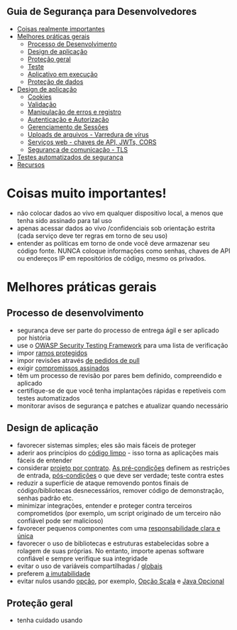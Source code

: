 ## Guia de Segurança para Desenvolvedores

-   [Coisas realmente importantes](#coisas-realmente-importantes)
-   [Melhores práticas gerais](#melhores-praticas-gerais)
    -   [Processo de Desenvolvimento](#processo-de-desenvolvimento)
    -   [Design de aplicação](#design-de-aplicacao)
    -   [Proteção geral](#protecao-geral)
    -   [Teste](#teste)
    -   [Aplicativo em execução](#aplicativo-em-execucao)
    -   [Proteção de dados](#protecao-de-dados)
-   [Design de aplicação](#design-de-aplicacao)
    -   [Cookies](#cookies)
    -   [Validação](#validacao)
    -   [Manipulação de erros e registro](#manipulacao-de-erros-e-registro)
    -   [Autenticação e Autorização](#autenticacao-e-autorização)
    -   [Gerenciamento de Sessões](#gerenciamento-de-sessoes)
    -   [Uploads de arquivos - Varredura de vírus](#uploads-de-arquivos-varredura-de-virus)
    -   [Serviços web - chaves de API, JWTs, CORS](#servicos-web-chaves-de-api-jwts-cors)
    -   [Segurança de comunicação - TLS](#seguranca-de-comunicacao-tls)
-   [Testes automatizados de segurança](#testes-automatizados-de-segurança)
-   [Recursos](#recursos)

# Coisas muito importantes!

-   não colocar dados ao vivo em qualquer dispositivo local, a menos que tenha sido assinado para tal uso
-   apenas acessar dados ao vivo /confidenciais sob orientação estrita (cada serviço deve ter regras em torno de seu uso)
-   entender as políticas em torno de onde você deve armazenar seu código fonte. NUNCA coloque informações como senhas, chaves de API ou endereços IP em repositórios de código, mesmo os privados.

# Melhores práticas gerais

## Processo de desenvolvimento

-   segurança deve ser parte do processo de entrega ágil e ser aplicado por história
-   use o [OWASP Security Testing Framework](https://www.owasp.org/index.php/The_OWASP_Testing_Framework) para uma lista de verificação
-   impor [ramos protegidos](https://github.com/blog/2051-protected-branches-and-required-status-checks)
-   impor revisões através [de pedidos de pull](https://help.github.com/articles/using-pull-requests/)
-   exigir [compromissos assinados](https://help.github.com/articles/signing-commits-using-gpg/)
-   têm um processo de revisão por pares bem definido, compreendido e aplicado
-   certifique-se de que você tenha implantações rápidas e repetíveis com testes automatizados
-   monitorar avisos de segurança e patches e atualizar quando necessário

## Design de aplicação

-   favorecer sistemas simples; eles são mais fáceis de proteger
-   aderir aos princípios do [código limpo](https://www.amazon.co.uk/Clean-Code-Handbook-Software-Craftsmanship/dp/0132350882) - isso torna as aplicações mais fáceis de entender
-   considerar [projeto por contrato](https://en.wikipedia.org/wiki/Design_by_contract). [As pré-condições](https://en.wikipedia.org/wiki/Precondition) definem as restrições de entrada, [pós-condições](https://en.wikipedia.org/wiki/Postcondition) o que deve ser verdade; teste contra estes
-   reduzir a superfície de ataque removendo pontos finais de código/bibliotecas desnecessários, remover código de demonstração, senhas padrão etc.
-   minimizar integrações, entender e proteger contra terceiros comprometidos (por exemplo, um script originado de um terceiro não confiável pode ser malicioso)
-   favorecer pequenos componentes com uma [responsabilidade clara e única](https://blog.8thlight.com/uncle-bob/2014/05/08/SingleReponsibilityPrinciple.html)
-   favorecer o uso de bibliotecas e estruturas estabelecidas sobre a rolagem de suas próprias. No entanto, importe apenas software confiável e sempre verifique sua integridade
-   evitar o uso de variáveis compartilhadas / [globais](http://programmers.stackexchange.com/questions/148108/why-is-global-state-so-evil)
-   preferem [a imutabilidade](http://miles.no/blogg/why-care-about-functional-programming-part-1-immutability)
-   evitar nulos usando [opção](https://en.wikipedia.org/wiki/Option_type), por exemplo, [Opção Scala](http://danielwestheide.com/blog/2012/12/19/the-neophytes-guide-to-scala-part-5-the-option-type.html) e [Java Opcional](http://onelineatatime.io/optional-guava-and-java-8/)

## Proteção geral

-   tenha cuidado usando <script src> a menos que você tenha controle completo sobre o script que é carregado
-   se enviar um formulário modifica dados ou estágio, use POST não GET
-   evite [a injeção SQL](https://www.owasp.org/index.php/SQL_Injection_Prevention_Cheat_Sheet) / injeção de javascript, garantindo que todas as consultas sejam [parametrizadas](https://www.owasp.org/index.php/Query_Parameterization_Cheat_Sheet) (e/ou use, por exemplo, um [ORM](https://en.wikipedia.org/wiki/Object-relational_mapping), [Registro Ativo](http://www.martinfowler.com/eaaCatalog/activeRecord.html))
-   proteger contra scripting cross site [(XSS)](https://www.owasp.org/index.php/XSS_(Cross_Site_Scripting)_Prevention_Cheat_Sheet) escapando / higienizando dados não confiáveis usando uma biblioteca de codificação de segurança padrão. Considere também usar cabeçalhos \[Política de Segurança de Conteúdo\] ([https://w3c.github.io/webappsec-csp/2/](https://w3c.github.io/webappsec-csp/2/)) para ativos da lista branca que uma página pode carregar
-   proteger contra falsificação de solicitação de local cruzado [(CSRF)](https://www.owasp.org/index.php/Cross-Site_Request_Forgery_(CSRF)) que visam solicitações de alteração de estado. Verifique os cabeçalhos padrão para verificar se a solicitação é a mesma origem E verifique um token CSRF
-   garantir que os recursos que você carrega sejam como esperado usando [integridade subresource](https://www.w3.org/TR/SRI/)
-   use HTTP Strict Transport Security [(HSTS)](https://www.owasp.org/index.php/HTTP_Strict_Transport_Security_Cheat_Sheet) com, por exemplo, um "Strict-Transport-Security: max-age=8640000; incluiSubDomains" HTTP Header para proteger contra ataques de tiras SSL. Considere inserir seu domínio na [lista de pré-carregamento do HSTS](https://hstspreload.appspot.com/)
-   proteger contra [clickjacking](https://www.owasp.org/index.php/Clickjacking_Defense_Cheat_Sheet) usando o "X-Frame-Options: DENY" HTTP Header
-   Não use [JSONP](http://stackoverflow.com/questions/3839966/can-anyone-explain-what-jsonp-is-in-layman-terms) para enviar dados confidenciais. Uma vez que o JSONP é javaScript válido, ele não é protegido pela política de mesma origem
-   não eval qualquer String não verificada (por exemplo, não eval uma string esperada para conter JSON - use JSON.parse em vez disso)
-   não armazenar ids de sessão no [LocalStorage](https://www.sitepoint.com/html5-local-storage-revisited/). Pense cuidadosamente antes de colocar quaisquer dados confidenciais no armazenamento local, mesmo quando criptografado
-   preferir sessionStorage para localStorage se a persistência por mais tempo do que a sessão do navegador não for necessária
-   validar URLs passados para XMLHttpRequest.open (os navegadores permitem que estes sejam multi-domínio)
-   use apenas [WebSockets](http://www.html5rocks.com/en/tutorials/websockets/basics/) sobre TLS (wss://) e esteja ciente de que a comunicação pode ser falsificada / sequestrada através do XSS
-   usar [diferentes subdomínios](https://www.gov.uk/service-manual/operations/operating-servicegovuk-subdomains.html) para páginas da Web voltadas para o público, ativos estáticos e administração

## Cookies

-   usar cookies [seguros](https://www.owasp.org/index.php/SecureFlag), [assinados e httpOnly](https://www.owasp.org/index.php/HttpOnly) quando possível (e obrigatório se contiver informações da conta)
-   criptografar quaisquer dados confidenciais com, por exemplo, [encicloção de cookies (nó)](https://www.npmjs.com/package/cookie-encryption)
-   evite colocar informações confidenciais em cookies de terceiros

## Teste

-   favorecer [o Desenvolvimento Impulsionado por Testes](https://en.wikipedia.org/wiki/Test-driven_development) para incentivar uma boa cobertura de teste e design de aplicativos
-   teste em um ambiente configurado como live (infraestrutura, replicação, TLS etc.) com perfis de dados semelhantes (mas não com dados ao vivo) o mais cedo possível
-   qualquer teste contra dados vivos em ambientes não prod (mesmo que limpo /anonimizado) precisa de aprovação adequada
-   use a Integração Contínua (IC) e garanta uma boa unidade automatizada, integração, aceitação, fumaça, desempenho, testes de segurança
-   realizar uma Verificação de Saúde de TI (ITHC, [Teste de Penetração, Teste de Caneta](https://en.wikipedia.org/wiki/Penetration_test)) para novos serviços ou mudanças significativas
-   considerar o uso de uma versão do [macaco do caos](http://www.ibm.com/developerworks/library/a-devops4/), por exemplo, [Exército Simian](https://github.com/Netflix/SimianArmy) para testar falhas aleatórias de instância

## Executando o aplicativo

-   use sempre HTTPS (certifique-se de usar [O TLS](https://en.wikipedia.org/wiki/Transport_Layer_Security) 1.2)
-   Os aplicativos web devem usar um [WAF (](https://www.owasp.org/index.php/Web_Application_Firewall)Web Application Firewall, firewall de aplicativos da Web) configurado corretamente, por exemplo, [NAXSI](https://github.com/nbs-system/naxsi)
-   remover funcionalidade e código desnecessários
-   se ocorrerem exceções, falhar com segurança
-   monitorar métricas, por exemplo, [Sysdig](http://www.sysdig.org/)
-   criar auditoria para tentativas de login bem sucedidas e mal sucedidas, tentativas de autorização mal sucedidas, logouts etc.
-   desativar [métodos HTTP](https://www.w3.org/Protocols/rfc2616/rfc2616-sec9.html) nãoused
-   restringir todos os aplicativos e serviços a serem executados com o conjunto mínimo de privilégios/permissões
-   isolar ambientes de desenvolvimento da rede de produção e permitir o acesso ao desenvolvimento apenas de usuários autorizados (ambientes de desenvolvimento podem ser um vetor de ataque comum)

## Validação

-   realizar verificações de integridade para garantir que não houve adulteração de campos ocultos ou identidades de transação. Pode usar [checkum](https://en.wikipedia.org/wiki/Checksum), [HMAC](https://tools.ietf.org/html/rfc2104), criptografia ou assinatura digital, dependendo do risco
-   validação do lado do servidor de todas as entradas, incluindo cabeçalhos, cookies, redirecionamentos
-   preferem [aceitar boa entrada conhecida](https://www.owasp.org/index.php/XSS_(Cross_Site_Scripting)_Prevention_Cheat_Sheet) em vez de [rejeitar entrada ruim conhecida](https://www.owasp.org/index.php/Data_Validation#Reject_known_bad)
-   higienizar a entrada, se necessário (por exemplo, retirar o espaço branco ou hífens dos números de telefone)
-   garantir que as seleções de opções, caixa de seleção e rádio contenham apenas valores permitidos (dado)
-   validar o tipo de dados / comprimento / alcance / chars permitidos
-   sempre reem validar dados de formulários previamente inseridos no caso de ter sido sub-repticiamente alterado; campos ocultos devem ser validados também
-   todas as falhas de validação devem resultar em rejeição de entrada com uma mensagem apropriada para o usuário
-   ter testes automatizados para verificar uma série razoável de falhas de validação são como esperado

## Manipulação de erros e registro de registros

-   não registrar informações confidenciais (por exemplo, informações da conta ou identificadores de sessão) a menos que seja necessário
-   garantir que nenhum depuração / traços de pilha sejam exibidos para o usuário final em produção
-   usar mensagens de erro genéricas e páginas de erro personalizadas na produção
-   evitar adulteração de logs, garantindo que eles sejam lidos apenas e não permitir exclusões
-   garantir que exista um mecanismo para realizar a análise de log
-   restringir o acesso a logs

## Proteção de dados

-   não armazenar senhas, strings de conexão etc. em texto simples
-   entender os dados que serão usados, sua política de retenção e remoção
-   entender quem estará acessando o serviço/dados, com quais dispositivos através de quais redes/serviços de terceiros
-   apenas armazenar e usar a quantidade mínima de dados necessária para atender à necessidade do usuário; permitir que os usuários visualizem apenas os dados de que precisam
-   não (fornecer interfaces que) permitem consulta arbitrária de dados
-   não permitem o download de conjuntos de dados em massa ou muitos dados para serem visíveis em uma página
-   limite de taxa acesso a grandes conjuntos de dados e tentativas de acesso de registros (também limitar o número de transações que um usuário ou dispositivo pode realizar em um determinado período de tempo)
-   impor o uso de esquemas de banco de dados, mesmo para bancos de dados noSQL usando, por exemplo, [Mongoose](http://mongoosejs.com/docs/guide.html) para MongoDB
-   evitar caching dados dentro de serviços, a menos que necessário
-   proteger caches / arquivos temporários contendo dados confidenciais de uso não autorizado e purgá-los o mais rápido possível
-   use criptografia síncrono (segredo compartilhado), por exemplo, [AES](https://en.wikipedia.org/wiki/Advanced_Encryption_Standard) para criptografar / descriptografar seus próprios dados se for sensível.
-   Certifique-se de que uma chave compartilhada seja mantida de forma segura e separada aos dados, de preferência em um cofre de chaves separado (por exemplo, [Vault](https://www.vaultproject.io/)) que seu serviço pode acessar quando precisar de uma chave
-   usar um processo de gerenciamento chave, por exemplo, alavancando [a Amazon KMS](https://aws.amazon.com/kms/)
-   criptografar backups (você precisará saber quais chaves são necessárias para lidar com qual versão)
-   campos de codificação que têm valores especialmente sensíveis
-   desabilitar autocompletar em formulários para campos sensíveis
-   não transmitir qualquer informação sensível dentro da URL
-   desativar o cache do lado do cliente para páginas que contenham dados [confidenciais usando cabeçalhos de cache HTTP apropriados](https://www.keycdn.com/blog/http-cache-headers/), ou seja, "Cache-Control: no-store", "Expira: 0" e "Pragma: no-cache"
-   dados de anonimise (garantindo que a reidentificação não possa ocorrer) enviados para ferramentas de relatórios ou sendo usados como dados de teste
-   considere criptografar formulários parcialmente preenchidos sob uma chave mantida pelo usuário se você não precisar usar esses dados
-   os aplicativos devem se conectar a bancos de dados com diferentes credenciais para cada distinção de confiança, por exemplo, usuário, somente leitura, administrador, convidado

## Autenticação/autorização

-   consulte a [orientação de senha do CESG](https://www.cesg.gov.uk/guidance/password-guidance-simplifying-your-approach) ao decidir sua política de senha para usuários
-   se a autenticação for necessária, autenticar e autorizar em cada solicitação
-   usar controles de autenticação centralizados, favorecer o SSO
-   se os serviços de autenticação cairem, eles não devem dar aos usuários acesso não autorizado
-   falha de autenticação não deve dar nenhuma informação sobre qual parte falhou - todas as respostas de erro devem ser genéricas e as mesmas
-   autenticação e autorização separadas do recurso que está sendo solicitado
-   funções de administração/gerenciamento de contas devem ser particularmente seguras
-   qualquer armazenamento de credencial deve usar apenas hashes de uma via criptograficamente fortes que não permitem ataques de força bruta. (use bcrypt, scrypt ou PBKDF2). O comprimento do sal deve ser de pelo menos 128 bits e pode ser armazenado em db (previne [ataques arco-íris](http://security.stackexchange.com/questions/379/what-are-rainbow-tables-and-how-are-they-used))
-   impor a alteração de senhas temporárias ou padrão quando são usadas
-   links de redefinição de senha devem ser limitados por tempo e uso único apenas
-   impedir que os usuários reumem uma senha
-   notificar usuários quando ocorre uma redefinição de senha
-   indicar a última tentativa de login para um usuário
-   pensar cuidadosamente sobre as implicações de usar "Lembre-se de mim"
-   re-autenticar usuários antes de realizar qualquer operação crítica, como o upload de arquivos
-   mais seguro: use autenticação multifa (MFA / 2FA) para obter senhas únicas (OTP). Favoreça [o Google Authenticator](https://en.wikipedia.org/wiki/Google_Authenticator), [Authy](https://www.authy.com/developers/) etc. sobre SMS (que tem padrões de criptografia fracos que permitem ataques man-in-the-middle)
-   considerar a introdução captcha após uma série de falhas de login
-   bloquear a conta após uma série de falhas de login por um determinado período de tempo
-   permitir que todos os usuários sejam conectados à força (por exemplo, invalidando todos os cookies de sessão)
-   estar preparado para mudar o mecanismo de hashing; garantir que você pode fazê-lo na hora quando os usuários precisam fazer login

## Gerenciamento de sessões

-   Os IDs de sessão devem ser únicos, não adiváveis e não sequenciais e adequadamente longos
-   use [httpOnly](https://www.owasp.org/index.php/HttpOnly), [seguros](https://www.owasp.org/index.php/SecureFlag), [cookies de sessão](http://cookiecontroller.com/internet-cookies/session-cookies/) para armazenar ids de sessão do lado do cliente
-   use httpOnly, cookies de sessão criptografados, seguros, assinados, se você quiser armazenar dados de sessão do lado do cliente
-   definir o caminho e o domínio para cookies para um valor adequadamente restrito
-   tempo limite de inatividade da sessão deve ser o mais curto possível
-   logout deve estar sempre disponível
-   ids de sessão de expiração após um período definido (para reduzir o impacto do sequestro de sessão)
-   invalidação de sessão (devido ao tempo limite, logout, expiração ou reutilização não autorizada) deve excluir imediatamente o id de sessão + os dados da sessão no servidor e no cliente (inclua uma diretiva Set-Cookie na resposta com um tempo de expiração no passado)
-   sempre crie uma nova sessão (portanto, novo id de sessão em um cookie) ao re autenticar, para evitar ataques [de fixação de sessão](https://www.owasp.org/index.php/Session_fixation); nunca armazene o id de sessão na URL
-   dados de sessão sensíveis devem ser armazenados no servidor
-   limpar dados de sessão do lado do servidor com frequência
-   não permitem logins simultâneos para o mesmo id do usuário
-   Os identificadores da sessão devem estar apenas no cabeçalho de cookie HTTP (não em uma solicitação GET ou em qualquer outro lugar)
-   para dados confidenciais requerem por solicitação em vez de tokens por sessão

## Integração

-   certifique-se de que há um esquema claro e bem definido usando, por exemplo, [JSON Schema](http://json-schema.org/) para cada ponto de integração e garantir que toda a entrada seja validada contra este esquema
-   testes automatizados devem verificar se as mensagens estão em conformidade com o esquema de espera para cada ponto de integração
-   entradas limite de taxa e verificar o tamanho da carga -- considere usar o padrão de design [do disjuntor](http://martinfowler.com/bliki/CircuitBreaker.html) em pontos de integração

## Segurança de comunicação

-   implementar criptografia de transporte para a transmissão de todas as informações confidenciais e suplemento com criptografia da carga, se necessário
-   garantir que os certificados TLS cubram o domínio e os sub domínios, sejam atuais e de uma autoridade de certificado confiável e sejam instalados com certificados intermediários quando necessário
-   especificar codificações de caracteres para todas as conexões
-   não permitem a mistura de conteúdo TLS e não-TLS
-   parâmetros de filtro contendo informações confidenciais no cabeçalho do remetente HTTP ao vincular a sites externos

## Uploads de arquivos

-   requerem autenticação primeiro, se apropriado
-   verificar tipo de arquivo, caracteres, tamanho etc.
-   varredura de vírus / malware, de preferência em um recipiente descartável
-   turno de privilégios executivos em diretórios de upload de arquivos e garantir que o arquivo seja lido apenas

## Segurança de serviços web

-   OWASP tem uma boa [planilha de segurança de DESCANSO](https://www.owasp.org/index.php/REST_Security_Cheat_Sheet)
-   favorecer JSON Web Tokens [(JWT)](https://jwt.io/) no cabeçalho como o formato para tokens de segurança e proteger sua integridade com um [MAC](https://en.wikipedia.org/wiki/Message_authentication_code)
-   use chaves de API no cabeçalho de autorização para estrangular clientes e reduzir o impacto de ataques de negação de serviço. Não confie neles para proteger recursos sensíveis porque eles são fáceis de comprometer
-   considere [certs de cliente](https://www.owasp.org/index.php/Transport_Layer_Protection_Cheat_Sheet#Client-Side_Certificates) TLS de 2 vias se seu aplicativo estiver se integrando através de um serviço web. No entanto, a implementação e a solução de problemas podem ser onerosas e revogar e reemitar certificados de complexidade
-   whitelist métodos permitidos e rejeitar não permitido com 405
-   estar ciente das necessidades de autorização na comunicação de serviço-a-serviço, e evitar o problema confuso do deputado quando um serviço chama outro sem fornecer as informações de autorização adequadas. O uso [de ids externos](https://aws.amazon.com/blogs/security/how-to-use-external-id-when-granting-access-to-your-aws-resources/) pode ajudar aqui.
-   o servidor deve sempre enviar o cabeçalho tipo conteúdo com o tipo de conteúdo correto e incluir um charset
-   rejeitar um pedido com 406 resposta não aceitável se o Tipo de Conteúdo não for suportado
-   desativar cabeçalhos CORS, a menos que sejam necessárias chamadas de domínio cruzado. Se forem necessários, seja o mais específico possível
-   considere erros de validação de tokens de registro para ajudar a detectar ataques

# Testes automatizados de segurança

Embora os projetos tenham um teste de penetração e verificação de saúde de TI, estas são tarefas periódicas. Também encorajamos as equipes a executar ferramentas automatizadas de teste de segurança para que possam pegar vulnerabilidades de segurança muito mais rapidamente. Recomendamos que as ferramentas de teste de segurança sejam executadas regularmente, não apenas quando o código é empurrado. Isso ocorre porque novas vulnerabilidades podem surgir sem que você tenha feito qualquer alteração na sua aplicação.

## Teste de segurança de dependência do NodeJS - Snyk

O Snyk verifica as dependências de aplicativos NodeJS para obter vulnerabilidades.

Recomendamos 2 maneiras de usar o Snyk:

1.  Integração do Github O Snyk pode aumentar automaticamente os PRs contra o seu repositório para corrigir vulnerabilidades, mais detalhes disponíveis aqui:  
    [https://snyk.io/docs/github/](https://snyk.io/docs/github/)
    
2.  Manualmente, o Snyk tem um CLI que você pode usar manualmente ou como parte de um pipeline ci. A maneira mais fácil de configurar isso é:
    

-   Assistente **snyk** de execução local
-   O assistente oferecerá adicionar código ao seu pacote json para executar testes de vulnerabilidade snyk ao lado de seus trabalhos habituais de teste npm
-   Aceite isso e quaisquer trabalhos de teste de CI falharão se houver novas vulnerabilidades

## Teste de segurança de dependência scala - Verificação de Dependência do SBT

Dependência do SBT Verifique suas dependências no banco de dados OWASP de módulos vulneráveis. Funciona, mas é relativamente imaturo, então não é tão fácil de usar quanto Snyk. [Você pode encontrar a verificação de dependência do SBT aqui](https://github.com/albuch/sbt-dependency-check)

## Teste de segurança de dependência java

OWASP fornece algumas ferramentas para isso, que inclui uma ferramenta de linha de comando, bem como um plugin maven. Esta é essencialmente a mesma ferramenta que a Dependência do SBT Verificar acima, apenas mais para Java. [Você pode encontrar Verificação de Dependência para Java aqui](https://www.owasp.org/index.php/OWASP_Dependency_Check)

## Bibliotecas específicas da tecnologia

-   Node
    -   [Lusca](https://github.com/krakenjs/lusca)
    -   [helmet](https://github.com/helmetjs/helmet)
    -   [node security project](https://nodesecurity.io/) [no GitHub](https://github.com/nodesecurity/nsp)

## Recursos e livros úteis

-   [Guia nacional de práticas de desenvolvimento seguro do Centro Nacional de Segurança Cibernética](https://github.com/ukncsc/secure-development-and-deployment/)
-   [Projeto Top 10 da OWASP](https://www.owasp.org/index.php/Category:OWASP_Top_Ten_Project)
-   [Segurança de aplicativos web - Um guia para iniciantes](https://www.mhprofessional.com/product.php?isbn=0071776168)
-   [Segurança de identidade e dados para desenvolvedores web](http://shop.oreilly.com/product/0636920044376.do)
-   [Manual do Hacker de Aplicativo Web](http://eu.wiley.com/WileyCDA/WileyTitle/productCd-1118026470.html)
-   [Considerações de segurança do protocolo HTTP](https://www.w3.org/Protocols/rfc2616/rfc2616-sec15.html)
-   [Folhas de trapaça OWASP](https://www.owasp.org/images/9/9a/OWASP_Cheatsheets_Book.pdf)
-   [OWASP práticas de codificação seguras](https://www.owasp.org/images/0/08/OWASP_SCP_Quick_Reference_Guide_v2.pdf)
-   [Decisões de segurança da CESG Enterprise](https://www.cesg.gov.uk/guidance/security-considerations-common-enterprise-it-decisions)
-   [Orientação de senha do CESG](https://www.cesg.gov.uk/guidance/password-guidance-simplifying-your-approach)
-   [CESG 10 passos para a segurança cibernética](https://www.cesg.gov.uk/10-steps-cyber-security)
-   [CESG Protegendo dados pessoais e em massa](https://www.cesg.gov.uk/guidance/protecting-bulk-personal-data)
-   [Princípios de Design de Segurança cesg para serviços digitais](https://www.cesg.gov.uk/guidance/security-design-principles-digital-services-0)
-   [Orientação CESG TLS para serviços externos](https://www.cesg.gov.uk/guidance/transport-layer-security-tls-external-facing-services)